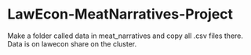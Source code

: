 # LawEcon-MeatNarratives-Project

Make a folder called data in meat_narratives and copy all .csv files there. Data is on lawecon share on the cluster.
